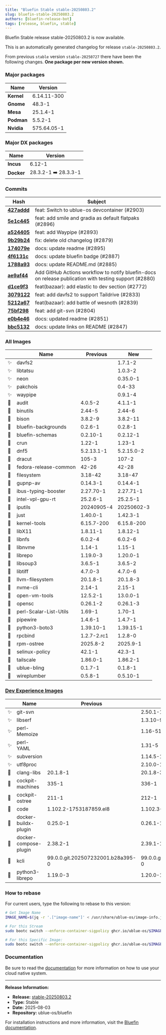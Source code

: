 ```yaml
---
title: "Bluefin Stable stable-20250803.2"
slug: bluefin-stable-20250803.2
authors: [bluefin-release-bot]
tags: [release, bluefin, stable]
---
```


Bluefin Stable release stable-20250803.2 is now available.

<!--truncate-->

This is an automatically generated changelog for release `stable-20250803.2`.

From previous `stable` version `stable-20250727` there have been the following changes. **One package per new version shown.**

### Major packages
| Name | Version |
| --- | --- |
| **Kernel** | 6.14.11-300 |
| **Gnome** | 48.3-1 |
| **Mesa** | 25.1.4-1 |
| **Podman** | 5.5.2-1 |
| **Nvidia** | 575.64.05-1 |

### Major DX packages
| Name | Version |
| --- | --- |
| **Incus** | 6.12-1 |
| **Docker** | 28.3.2-1 ➡️ 28.3.3-1 |

### Commits
| Hash | Subject |
| --- | --- |
| **[427addd](https://github.com/ublue-os/bluefin/commit/427addda777fe905676f8699fa1cc341889bbff8)** | feat: Switch to ublue-os devcontainer (#2903) |
| **[5e1c445](https://github.com/ublue-os/bluefin/commit/5e1c4451601a6ed424b1465ea96ea021f9de196c)** | feat: add smile and gradia as default flatpaks (#2896) |
| **[a524405](https://github.com/ublue-os/bluefin/commit/a52440523498b38175d5c91979ee3eca8e128e87)** | feat: add Waypipe (#2893) |
| **[9b29b24](https://github.com/ublue-os/bluefin/commit/9b29b24ed997b47cc089ed1e466a946948720da7)** | fix: delete old changelog (#2879) |
| **[174079e](https://github.com/ublue-os/bluefin/commit/174079eb1ed55c391a941b6445733276c9903007)** | docs: update readme (#2895) |
| **[4f6131c](https://github.com/ublue-os/bluefin/commit/4f6131c24a73991af605d27abd61705b0df862a5)** | docs: update bluefin badge (#2887) |
| **[1788a93](https://github.com/ublue-os/bluefin/commit/1788a93cb798be186f95a59a003cee970815a939)** | docs: update README.md (#2885) |
| **[ae9af44](https://github.com/ublue-os/bluefin/commit/ae9af44fedb67f95120f06359114077b6d30c5d7)** | Add GitHub Actions workflow to notify bluefin-docs on release publication with testing support (#2880) |
| **[d1ce9f3](https://github.com/ublue-os/bluefin/commit/d1ce9f3914ae82afcbb4980ee8d2345abb1fe0fe)** | feat(bazaar): add elastic to dev section (#2772) |
| **[3079122](https://github.com/ublue-os/bluefin/commit/30791221c54336d2f9f1c25a2325a9575f5e41d9)** | feat: add davfs2 to support Taildrive (#2833) |
| **[5212a67](https://github.com/ublue-os/bluefin/commit/5212a67cd5268f217482ab73e78f45951e786655)** | feat(bazaar): add battle of wesnoth (#2839) |
| **[75bf298](https://github.com/ublue-os/bluefin/commit/75bf298d16a87d2f22124fd38684e7cddd9f40ff)** | feat: add git-svn (#2804) |
| **[e0b4e46](https://github.com/ublue-os/bluefin/commit/e0b4e46b1563ab0c972bb4e7b53c8ab22e2388ab)** | docs: updated readme (#2851) |
| **[bbc5132](https://github.com/ublue-os/bluefin/commit/bbc51320887521d9d782d2678dd4111323e48562)** | docs: update links on README (#2847) |

### All Images
| | Name | Previous | New |
| --- | --- | --- | --- |
| ✨ | davfs2 | | 1.7.1-2 |
| ✨ | libtatsu | | 1.0.3-2 |
| ✨ | neon | | 0.35.0-1 |
| ✨ | pakchois | | 0.4-33 |
| ✨ | waypipe | | 0.9.1-4 |
| 🔄 | audit | 4.0.5-2 | 4.1.1-1 |
| 🔄 | binutils | 2.44-5 | 2.44-6 |
| 🔄 | bison | 3.8.2-9 | 3.8.2-11 |
| 🔄 | bluefin-backgrounds | 0.2.6-1 | 0.2.8-1 |
| 🔄 | bluefin-schemas | 0.2.10-1 | 0.2.12-1 |
| 🔄 | crun | 1.22-1 | 1.23-1 |
| 🔄 | dnf5 | 5.2.13.1-1 | 5.2.15.0-2 |
| 🔄 | dracut | 105-3 | 107-2 |
| 🔄 | fedora-release-common | 42-26 | 42-28 |
| 🔄 | filesystem | 3.18-42 | 3.18-47 |
| 🔄 | gupnp-av | 0.14.3-1 | 0.14.4-1 |
| 🔄 | ibus-typing-booster | 2.27.70-1 | 2.27.71-1 |
| 🔄 | intel-vpl-gpu-rt | 25.2.6-1 | 25.2.5-1 |
| 🔄 | iputils | 20240905-4 | 20250602-3 |
| 🔄 | just | 1.40.0-1 | 1.42.3-1 |
| 🔄 | kernel-tools | 6.15.7-200 | 6.15.8-200 |
| 🔄 | libX11 | 1.8.11-1 | 1.8.12-1 |
| 🔄 | libnfs | 6.0.2-4 | 6.0.2-6 |
| 🔄 | libnvme | 1.14-1 | 1.15-1 |
| 🔄 | librepo | 1.19.0-3 | 1.20.0-1 |
| 🔄 | libsoup3 | 3.6.5-1 | 3.6.5-2 |
| 🔄 | libtiff | 4.7.0-3 | 4.7.0-6 |
| 🔄 | llvm-filesystem | 20.1.8-1 | 20.1.8-3 |
| 🔄 | nvme-cli | 2.14-1 | 2.15-1 |
| 🔄 | open-vm-tools | 12.5.2-1 | 13.0.0-1 |
| 🔄 | opensc | 0.26.1-2 | 0.26.1-3 |
| 🔄 | perl-Scalar-List-Utils | 1.69-1 | 1.70-1 |
| 🔄 | pipewire | 1.4.6-1 | 1.4.7-1 |
| 🔄 | python3-boto3 | 1.39.10-1 | 1.39.15-1 |
| 🔄 | rpcbind | 1.2.7-2.rc1 | 1.2.8-0 |
| 🔄 | rpm-ostree | 2025.8-2 | 2025.9-1 |
| 🔄 | selinux-policy | 42.1-1 | 42.3-1 |
| 🔄 | tailscale | 1.86.0-1 | 1.86.2-1 |
| 🔄 | ublue-bling | 0.1.7-1 | 0.1.8-1 |
| 🔄 | wireplumber | 0.5.8-1 | 0.5.10-1 |

### [Dev Experience Images](https://docs.projectbluefin.io/bluefin-dx)
| | Name | Previous | New |
| --- | --- | --- | --- |
| ✨ | git-svn | | 2.50.1-1 |
| ✨ | libserf | | 1.3.10-9 |
| ✨ | perl-Memoize | | 1.16-518 |
| ✨ | perl-YAML | | 1.31-5 |
| ✨ | subversion | | 1.14.5-14 |
| ✨ | utf8proc | | 2.10.0-1 |
| 🔄 | clang-libs | 20.1.8-1 | 20.1.8-3 |
| 🔄 | cockpit-machines | 335-1 | 336-1 |
| 🔄 | cockpit-ostree | 211-1 | 212-1 |
| 🔄 | code | 1.102.2-1753187859.el8 | 1.102.3-1753759619.el8 |
| 🔄 | docker-buildx-plugin | 0.25.0-1 | 0.26.1-1 |
| 🔄 | docker-compose-plugin | 2.38.2-1 | 2.39.1-1 |
| 🔄 | kcli | 99.0.0.git.202507232001.b28a395-0 | 99.0.0.git.202508022053.90e46ab-0 |
| 🔄 | python3-librepo | 1.19.0-3 | 1.20.0-1 |



### How to rebase
For current users, type the following to rebase to this version:
```bash
# Get Image Name
IMAGE_NAME=$(jq -r '.["image-name"]' < /usr/share/ublue-os/image-info.json)

# For this Stream
sudo bootc switch --enforce-container-sigpolicy ghcr.io/ublue-os/$IMAGE_NAME:stable

# For this Specific Image:
sudo bootc switch --enforce-container-sigpolicy ghcr.io/ublue-os/$IMAGE_NAME:stable-20250803.2
```

### Documentation
Be sure to read the [documentation](https://docs.projectbluefin.io/) for more information
on how to use your cloud native system.

---

**Release Information:**
- **Release:** [stable-20250803.2](https://github.com/ublue-os/bluefin/releases/tag/stable-20250803.2)
- **Type:** Stable
- **Date:** 2025-08-03
- **Repository:** ublue-os/bluefin

For installation instructions and more information, visit the [Bluefin documentation](https://docs.projectbluefin.io/).
